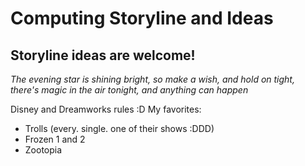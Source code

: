 # Computing Storyline and Ideas
## Storyline ideas are welcome!

*The evening star is shining bright, so make a wish, and hold on tight,*
*there's magic in the air tonight,*
*and anything can happen*

Disney and Dreamworks rules :D
My favorites:
* Trolls (every. single. one of their shows :DDD)
* Frozen 1 and 2
* Zootopia
